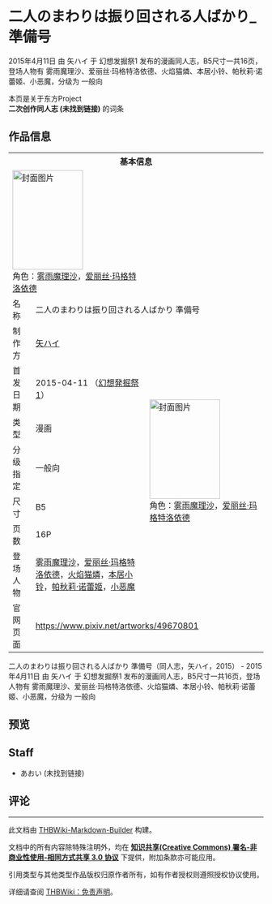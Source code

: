 # 二人のまわりは振り回される人ばかり_準備号

<!-- source html: G:\repos\THBWiki-Markdown-Builder\THBWikiMarkdown\Temp\main\3\33\ns0%3A%E4%BA%8C%E4%BA%BA%E3%81%AE%E3%81%BE%E3%82%8F%E3%82%8A%E3%81%AF%E6%8C%AF%E3%82%8A%E5%9B%9E%E3%81%95%E3%82%8C%E3%82%8B%E4%BA%BA%E3%81%B0%E3%81%8B%E3%82%8A_%E6%BA%96%E5%82%99%E5%8F%B7.html -->

2015年4月11日 由 矢ハイ 于 幻想发掘祭1 发布的漫画同人志，B5尺寸一共16页，登场人物有 雾雨魔理沙、爱丽丝·玛格特洛依德、火焰猫燐、本居小铃、帕秋莉·诺蕾姬、小恶魔，分级为 一般向

本页是关于东方Project  
 **二次创作同人志 (未找到链接)** 的词条
## 作品信息

<table><tbody><tr><th colspan="3">基本信息</th></tr><tr><td class="cover-artwork-mobile" colspan="2"><a href="./文件-二人のまわりは振り回される人ばかり_準備号封面.jpg.md" class="image" title="封面图片"><img alt="封面图片" src="https://upload.thwiki.cc/thumb/2/28/%E4%BA%8C%E4%BA%BA%E3%81%AE%E3%81%BE%E3%82%8F%E3%82%8A%E3%81%AF%E6%8C%AF%E3%82%8A%E5%9B%9E%E3%81%95%E3%82%8C%E3%82%8B%E4%BA%BA%E3%81%B0%E3%81%8B%E3%82%8A_%E6%BA%96%E5%82%99%E5%8F%B7%E5%B0%81%E9%9D%A2.jpg/139px-%E4%BA%8C%E4%BA%BA%E3%81%AE%E3%81%BE%E3%82%8F%E3%82%8A%E3%81%AF%E6%8C%AF%E3%82%8A%E5%9B%9E%E3%81%95%E3%82%8C%E3%82%8B%E4%BA%BA%E3%81%B0%E3%81%8B%E3%82%8A_%E6%BA%96%E5%82%99%E5%8F%B7%E5%B0%81%E9%9D%A2.jpg" decoding="async" loading="lazy" width="139" height="196" srcset="https://upload.thwiki.cc/thumb/2/28/%E4%BA%8C%E4%BA%BA%E3%81%AE%E3%81%BE%E3%82%8F%E3%82%8A%E3%81%AF%E6%8C%AF%E3%82%8A%E5%9B%9E%E3%81%95%E3%82%8C%E3%82%8B%E4%BA%BA%E3%81%B0%E3%81%8B%E3%82%8A_%E6%BA%96%E5%82%99%E5%8F%B7%E5%B0%81%E9%9D%A2.jpg/208px-%E4%BA%8C%E4%BA%BA%E3%81%AE%E3%81%BE%E3%82%8F%E3%82%8A%E3%81%AF%E6%8C%AF%E3%82%8A%E5%9B%9E%E3%81%95%E3%82%8C%E3%82%8B%E4%BA%BA%E3%81%B0%E3%81%8B%E3%82%8A_%E6%BA%96%E5%82%99%E5%8F%B7%E5%B0%81%E9%9D%A2.jpg 1.5x, https://upload.thwiki.cc/thumb/2/28/%E4%BA%8C%E4%BA%BA%E3%81%AE%E3%81%BE%E3%82%8F%E3%82%8A%E3%81%AF%E6%8C%AF%E3%82%8A%E5%9B%9E%E3%81%95%E3%82%8C%E3%82%8B%E4%BA%BA%E3%81%B0%E3%81%8B%E3%82%8A_%E6%BA%96%E5%82%99%E5%8F%B7%E5%B0%81%E9%9D%A2.jpg/277px-%E4%BA%8C%E4%BA%BA%E3%81%AE%E3%81%BE%E3%82%8F%E3%82%8A%E3%81%AF%E6%8C%AF%E3%82%8A%E5%9B%9E%E3%81%95%E3%82%8C%E3%82%8B%E4%BA%BA%E3%81%B0%E3%81%8B%E3%82%8A_%E6%BA%96%E5%82%99%E5%8F%B7%E5%B0%81%E9%9D%A2.jpg 2x" data-file-width="601" data-file-height="849"></a><div class="cover-char">角色：<a href="./雾雨魔理沙.md" title="雾雨魔理沙">雾雨魔理沙</a>，<a href="./爱丽丝·玛格特洛依德.md" title="爱丽丝·玛格特洛依德">爱丽丝·玛格特洛依德</a></div></td>
</tr><tr><td class="label">名称</td><td colspan="2"> 二人のまわりは振り回される人ばかり 準備号 </td></tr><tr><td class="label">制作方</td><td><a href="./矢ハイ.md" title="矢ハイ">矢ハイ</a></td><td class="cover-artwork" rowspan="7" style="min-width:196px;"><a href="./文件-二人のまわりは振り回される人ばかり_準備号封面.jpg.md" class="image" title="封面图片"><img alt="封面图片" src="https://upload.thwiki.cc/thumb/2/28/%E4%BA%8C%E4%BA%BA%E3%81%AE%E3%81%BE%E3%82%8F%E3%82%8A%E3%81%AF%E6%8C%AF%E3%82%8A%E5%9B%9E%E3%81%95%E3%82%8C%E3%82%8B%E4%BA%BA%E3%81%B0%E3%81%8B%E3%82%8A_%E6%BA%96%E5%82%99%E5%8F%B7%E5%B0%81%E9%9D%A2.jpg/139px-%E4%BA%8C%E4%BA%BA%E3%81%AE%E3%81%BE%E3%82%8F%E3%82%8A%E3%81%AF%E6%8C%AF%E3%82%8A%E5%9B%9E%E3%81%95%E3%82%8C%E3%82%8B%E4%BA%BA%E3%81%B0%E3%81%8B%E3%82%8A_%E6%BA%96%E5%82%99%E5%8F%B7%E5%B0%81%E9%9D%A2.jpg" decoding="async" loading="lazy" width="139" height="196" srcset="https://upload.thwiki.cc/thumb/2/28/%E4%BA%8C%E4%BA%BA%E3%81%AE%E3%81%BE%E3%82%8F%E3%82%8A%E3%81%AF%E6%8C%AF%E3%82%8A%E5%9B%9E%E3%81%95%E3%82%8C%E3%82%8B%E4%BA%BA%E3%81%B0%E3%81%8B%E3%82%8A_%E6%BA%96%E5%82%99%E5%8F%B7%E5%B0%81%E9%9D%A2.jpg/208px-%E4%BA%8C%E4%BA%BA%E3%81%AE%E3%81%BE%E3%82%8F%E3%82%8A%E3%81%AF%E6%8C%AF%E3%82%8A%E5%9B%9E%E3%81%95%E3%82%8C%E3%82%8B%E4%BA%BA%E3%81%B0%E3%81%8B%E3%82%8A_%E6%BA%96%E5%82%99%E5%8F%B7%E5%B0%81%E9%9D%A2.jpg 1.5x, https://upload.thwiki.cc/thumb/2/28/%E4%BA%8C%E4%BA%BA%E3%81%AE%E3%81%BE%E3%82%8F%E3%82%8A%E3%81%AF%E6%8C%AF%E3%82%8A%E5%9B%9E%E3%81%95%E3%82%8C%E3%82%8B%E4%BA%BA%E3%81%B0%E3%81%8B%E3%82%8A_%E6%BA%96%E5%82%99%E5%8F%B7%E5%B0%81%E9%9D%A2.jpg/277px-%E4%BA%8C%E4%BA%BA%E3%81%AE%E3%81%BE%E3%82%8F%E3%82%8A%E3%81%AF%E6%8C%AF%E3%82%8A%E5%9B%9E%E3%81%95%E3%82%8C%E3%82%8B%E4%BA%BA%E3%81%B0%E3%81%8B%E3%82%8A_%E6%BA%96%E5%82%99%E5%8F%B7%E5%B0%81%E9%9D%A2.jpg 2x" data-file-width="601" data-file-height="849"></a><div class="cover-char">角色：<a href="./雾雨魔理沙.md" title="雾雨魔理沙">雾雨魔理沙</a>，<a href="./爱丽丝·玛格特洛依德.md" title="爱丽丝·玛格特洛依德">爱丽丝·玛格特洛依德</a></div></td>
</tr><tr><td class="label">首发日期</td><td>2015-04-11&#160;（<a href="/展会作品列表?e=%E5%B9%BB%E6%83%B3%E5%8F%91%E6%8E%98%E7%A5%AD%231">幻想発掘祭1</a>）</td></tr><tr><td class="label">类型</td><td>漫画</td></tr><tr><td class="label">分级指定</td><td>一般向</td></tr><tr><td class="label">尺寸</td><td>B5</td></tr><tr><td class="label">页数</td><td>16P</td></tr><tr><td class="label">登场人物</td><td><a href="./雾雨魔理沙.md" title="雾雨魔理沙">雾雨魔理沙</a>，<a href="./爱丽丝·玛格特洛依德.md" title="爱丽丝·玛格特洛依德">爱丽丝·玛格特洛依德</a>，<a href="./火焰猫燐.md" title="火焰猫燐">火焰猫燐</a>，<a href="./本居小铃.md" title="本居小铃">本居小铃</a>，<a href="./帕秋莉·诺蕾姬.md" title="帕秋莉·诺蕾姬">帕秋莉·诺蕾姬</a>，<a href="./小恶魔.md" title="小恶魔">小恶魔</a></td></tr>
<tr><td class="label">官网页面</td><td colspan="2"><a rel="nofollow" class="external free" href="https://www.pixiv.net/artworks/49670801">https://www.pixiv.net/artworks/49670801</a></td></tr></tbody></table>

二人のまわりは振り回される人ばかり 準備号（同人志，矢ハイ，2015） - 2015年4月11日 由 矢ハイ 于 幻想发掘祭1 发布的漫画同人志，B5尺寸一共16页，登场人物有 雾雨魔理沙、爱丽丝·玛格特洛依德、火焰猫燐、本居小铃、帕秋莉·诺蕾姬、小恶魔，分级为 一般向
## 预览
## Staff
- あおい (未找到链接)

## 评论




---

此文档由 [THBWiki-Markdown-Builder](https://github.com/Delsin-Yu/THBWiki-Markdown-Builder) 构建。

文档中的所有内容除特殊注明外，均在 [**知识共享(Creative Commons) 署名-非商业性使用-相同方式共享 3.0 协议**](https://creativecommons.org/licenses/by-sa/3.0/deed.zh-hans) 下提供，附加条款亦可能应用。

引用类型与其他类型作品版权归原作者所有，如有作者授权则遵照授权协议使用。

详细请查阅 [THBWiki：免责声明](https://thbwiki.cc/THBWiki:%E5%85%8D%E8%B4%A3%E5%A3%B0%E6%98%8E)。

